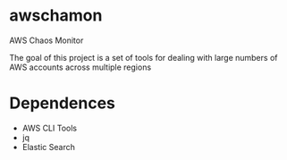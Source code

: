 awschamon
=========

AWS Chaos Monitor

The goal of this project is a set of tools for dealing with large numbers of AWS accounts across multiple regions


Dependences
===========

* AWS CLI Tools
* jq 
* Elastic Search



